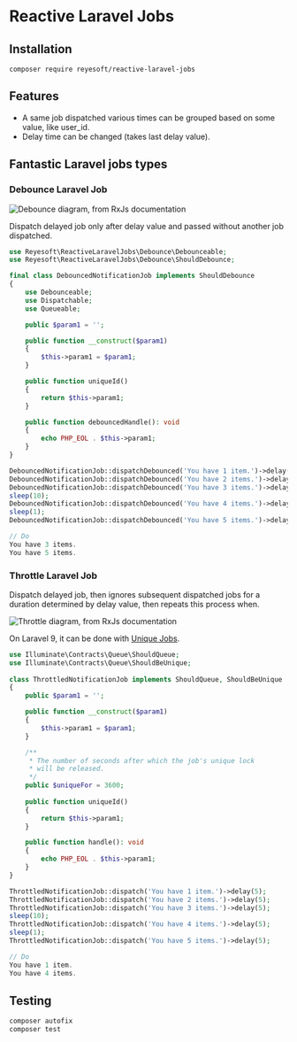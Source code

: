 # Reactive Laravel Jobs

## Installation

```
composer require reyesoft/reactive-laravel-jobs
```

## Features

* A same job dispatched various times can be grouped based on some value, like user_id.
* Delay time can be changed (takes last delay value).

## Fantastic Laravel jobs types

### Debounce Laravel Job

![Debounce diagram, from RxJs documentation](https://rxjs.dev/assets/images/marble-diagrams/debounce.svg)

Dispatch delayed job only after delay value and passed without another job dispatched.

```php
use Reyesoft\ReactiveLaravelJobs\Debounce\Debounceable;
use Reyesoft\ReactiveLaravelJobs\Debounce\ShouldDebounce;

final class DebouncedNotificationJob implements ShouldDebounce
{
    use Debounceable;
    use Dispatchable;
    use Queueable;

    public $param1 = '';

    public function __construct($param1)
    {
        $this->param1 = $param1;
    }

    public function uniqueId()
    {
        return $this->param1;
    }

    public function debouncedHandle(): void
    {
        echo PHP_EOL . $this->param1;
    }
}
```

```php
DebouncedNotificationJob::dispatchDebounced('You have 1 item.')->delay(5);
DebouncedNotificationJob::dispatchDebounced('You have 2 items.')->delay(5);
DebouncedNotificationJob::dispatchDebounced('You have 3 items.')->delay(5);
sleep(10);
DebouncedNotificationJob::dispatchDebounced('You have 4 items.')->delay(5);
sleep(1);
DebouncedNotificationJob::dispatchDebounced('You have 5 items.')->delay(5);

// Do
You have 3 items.
You have 5 items.
```

### Throttle Laravel Job

Dispatch delayed job, then ignores subsequent dispatched jobs for a duration determined by delay value, then repeats this process when.

![Throttle diagram, from RxJs documentation](https://rxjs.dev/assets/images/marble-diagrams/throttle.svg)

On Laravel 9, it can be done with [Unique Jobs](https://laravel.com/docs/9.x/queues#unique-jobs).

```php
use Illuminate\Contracts\Queue\ShouldQueue;
use Illuminate\Contracts\Queue\ShouldBeUnique;
 
class ThrottledNotificationJob implements ShouldQueue, ShouldBeUnique
{
    public $param1 = '';

    public function __construct($param1)
    {
        $this->param1 = $param1;
    }

    /**
     * The number of seconds after which the job's unique lock
     * will be released.
     */
    public $uniqueFor = 3600;
 
    public function uniqueId()
    {
        return $this->param1;
    }

    public function handle(): void
    {
        echo PHP_EOL . $this->param1;
    }
}
```

```php
ThrottledNotificationJob::dispatch('You have 1 item.')->delay(5);
ThrottledNotificationJob::dispatch('You have 2 items.')->delay(5);
ThrottledNotificationJob::dispatch('You have 3 items.')->delay(5);
sleep(10);
ThrottledNotificationJob::dispatch('You have 4 items.')->delay(5);
sleep(1);
ThrottledNotificationJob::dispatch('You have 5 items.')->delay(5);

// Do
You have 1 item.
You have 4 items.
```

## Testing

```bash
composer autofix
composer test
```
